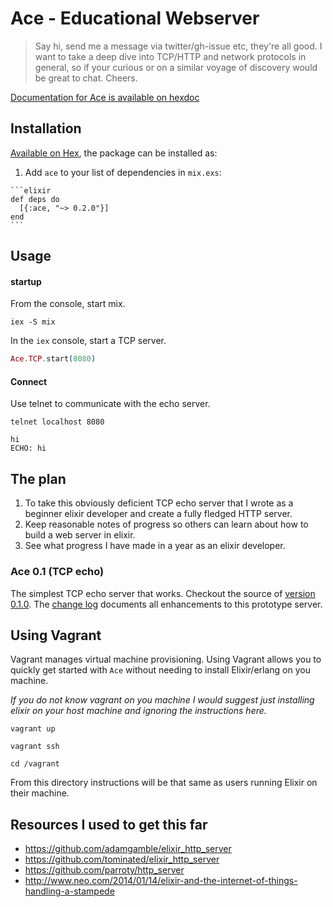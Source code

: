 # Ace - Educational Webserver

> Say hi, send me a message via twitter/gh-issue etc, they're all good.
> I want to take a deep dive into TCP/HTTP and network protocols in general, so if your curious or on a similar voyage of discovery would be great to chat.
> Cheers.

[Documentation for Ace is available on hexdoc](https://hexdocs.pm/ace)

## Installation

[Available on Hex](https://hex.pm/packages/ace), the package can be installed as:

  1. Add `ace` to your list of dependencies in `mix.exs`:

    ```elixir
    def deps do
      [{:ace, "~> 0.2.0"}]
    end
    ```

## Usage


#### startup

From the console, start mix.

```shell
iex -S mix
```

In the `iex` console, start a TCP server.
```elixir
Ace.TCP.start(8080)
```

#### Connect
Use telnet to communicate with the echo server.

```
telnet localhost 8080

hi
ECHO: hi
```

## The plan

1. To take this obviously deficient TCP echo server that I wrote as a beginner elixir developer and create a fully fledged HTTP server.
2. Keep reasonable notes of progress so others can learn about how to build a web server in elixir.
3. See what progress I have made in a year as an elixir developer.

### Ace 0.1 (TCP echo)

The simplest TCP echo server that works.
Checkout the source of [version 0.1.0](https://github.com/CrowdHailer/Ace/blob/0.1.0/server.ex).
The [change log](https://github.com/CrowdHailer/Ace/blob/master/CHANGELOG.md) documents all enhancements to this prototype server.


## Using Vagrant

Vagrant manages virtual machine provisioning.
Using Vagrant allows you to quickly get started with `Ace` without needing to install Elixir/erlang on you machine.

*If you do not know vagrant on you machine I would suggest just installing elixir on your host machine and ignoring the instructions here.*

```
vagrant up

vagrant ssh

cd /vagrant
```

From this directory instructions will be that same as users running Elixir on their machine.

## Resources I used to get this far

- https://github.com/adamgamble/elixir_http_server
- https://github.com/tominated/elixir_http_server
- https://github.com/parroty/http_server
- http://www.neo.com/2014/01/14/elixir-and-the-internet-of-things-handling-a-stampede
